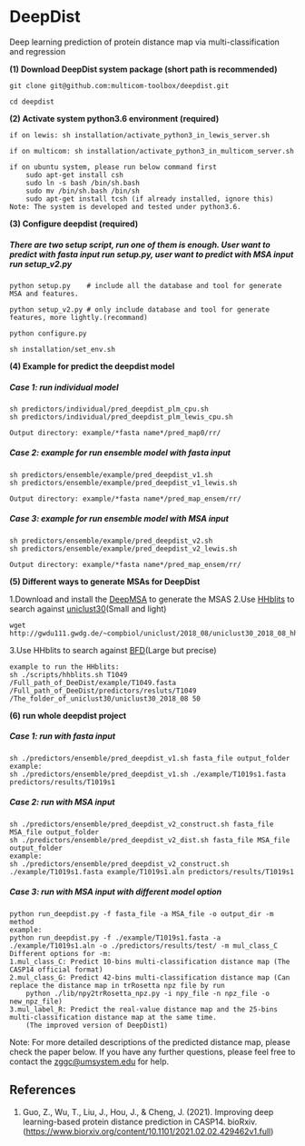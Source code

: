 # DeepDist
Deep learning prediction of protein distance map via multi-classification and regression

**(1) Download DeepDist system package (short path is recommended)**

```
git clone git@github.com:multicom-toolbox/deepdist.git

cd deepdist
```

**(2) Activate system python3.6 environment (required)**

```
if on lewis: sh installation/activate_python3_in_lewis_server.sh

if on multicom: sh installation/activate_python3_in_multicom_server.sh

if on ubuntu system, please run below command first
	sudo apt-get install csh
	sudo ln -s bash /bin/sh.bash 
	sudo mv /bin/sh.bash /bin/sh
	sudo apt-get install tcsh (if already installed, ignore this)
Note: The system is developed and tested under python3.6. 
```

**(3) Configure deepdist (required)**

<h5>There are two setup script, run one of them is enough. User want to predict with fasta input run setup.py, user want to predict with MSA input run setup_v2.py</h5>

```
python setup.py    # include all the database and tool for generate MSA and features.

python setup_v2.py # only include database and tool for generate features, more lightly.(recommand)

python configure.py

sh installation/set_env.sh
```

**(4) Example for predict the deepdist model**

<h5>Case 1: run individual model</h5>

```
sh predictors/individual/pred_deepdist_plm_cpu.sh
sh predictors/individual/pred_deepdist_plm_lewis_cpu.sh

Output directory: example/*fasta name*/pred_map0/rr/

```

<h5>Case 2: example for run ensemble model with fasta input</h5>

```
sh predictors/ensemble/example/pred_deepdist_v1.sh
sh predictors/ensemble/example/pred_deepdist_v1_lewis.sh

Output directory: example/*fasta name*/pred_map_ensem/rr/
```

<h5>Case 3: example for run ensemble model with MSA input</h5>

```
sh predictors/ensemble/example/pred_deepdist_v2.sh
sh predictors/ensemble/example/pred_deepdist_v2_lewis.sh

Output directory: example/*fasta name*/pred_map_ensem/rr/
```

**(5) Different ways to generate MSAs for DeepDist**

1.Download and install the [DeepMSA](https://zhanglab.dcmb.med.umich.edu/DeepMSA/) to generate the MSAS
2.Use [HHblits](https://github.com/soedinglab/hh-suite) to search against [uniclust30](https://uniclust.mmseqs.com/)(Small and light)

```
wget http://gwdu111.gwdg.de/~compbiol/uniclust/2018_08/uniclust30_2018_08_hhsuite.tar.gz

```
3.Use HHblits to search against [BFD](https://bfd.mmseqs.com/)(Large but precise)

```
example to run the HHblits:
sh ./scripts/hhblits.sh T1049  /Full_path_of_DeeDist/example/T1049.fasta /Full_path_of_DeeDist/predictors/resluts/T1049 /The_folder_of_uniclust30/uniclust30_2018_08 50
```

**(6) run whole deepdist project**

<h5>Case 1: run with fasta input</h5>

```
sh ./predictors/ensemble/pred_deepdist_v1.sh fasta_file output_folder
example:
sh ./predictors/ensemble/pred_deepdist_v1.sh ./example/T1019s1.fasta predictors/results/T1019s1

```

<h5>Case 2: run with MSA input</h5>    

```
sh ./predictors/ensemble/pred_deepdist_v2_construct.sh fasta_file MSA_file output_folder
sh ./predictors/ensemble/pred_deepdist_v2_dist.sh fasta_file MSA_file output_folder
example:
sh ./predictors/ensemble/pred_deepdist_v2_construct.sh ./example/T1019s1.fasta example/T1019s1.aln predictors/results/T1019s1

```

<h5>Case 3: run with MSA input with different model option</h5>

```
python run_deepdist.py -f fasta_file -a MSA_file -o output_dir -m method
example:
python run_deepdist.py -f ./example/T1019s1.fasta -a ./example/T1019s1.aln -o ./predictors/results/test/ -m mul_class_C
Different options for -m:
1.mul_class_C: Predict 10-bins multi-classification distance map (The CASP14 official format)
2.mul_class_G: Predict 42-bins multi-classification distance map (Can replace the distance map in trRosetta npz file by run 
	python ./lib/npy2trRosetta_npz.py -i npy_file -n npz_file -o new_npz_file)
3.mul_label_R: Predict the real-value distance map and the 25-bins multi-classification distance map at the same time. 
	(The improved version of DeepDist1)

```

Note: For more detailed descriptions of the predicted distance map, please check the paper below. If you have any further questions, please feel free to contact the zggc@umsystem.edu for help.

<h2>References</h2>

1. Guo, Z., Wu, T., Liu, J., Hou, J., & Cheng, J. (2021). Improving deep learning-based protein distance prediction in CASP14. bioRxiv. (https://www.biorxiv.org/content/10.1101/2021.02.02.429462v1.full)
